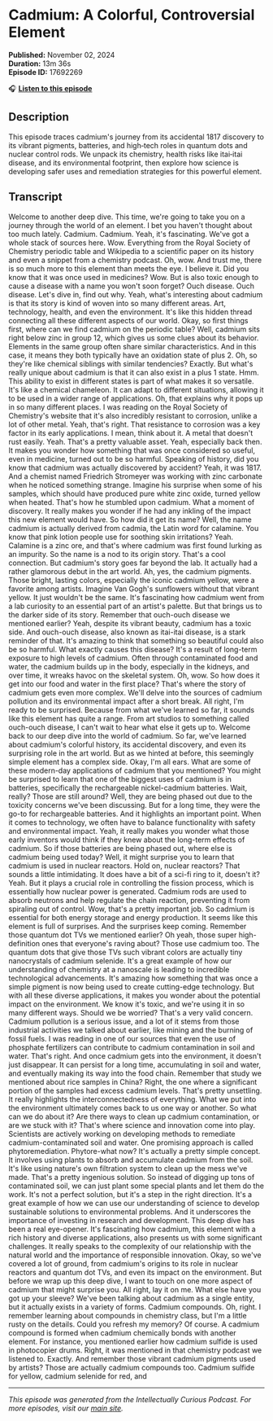 # Cadmium: A Colorful, Controversial Element

**Published:** November 02, 2024  
**Duration:** 13m 36s  
**Episode ID:** 17692269

🎧 **[Listen to this episode](https://intellectuallycurious.buzzsprout.com/2529712/episodes/17692269-cadmium-a-colorful-controversial-element)**

## Description

This episode traces cadmium's journey from its accidental 1817 discovery to its vibrant pigments, batteries, and high‑tech roles in quantum dots and nuclear control rods. We unpack its chemistry, health risks like itai‑itai disease, and its environmental footprint, then explore how science is developing safer uses and remediation strategies for this powerful element.

## Transcript

Welcome to another deep dive. This time, we're going to take you on a journey through the world of an element. I bet you haven't thought about too much lately. Cadmium. Cadmium. Yeah, it's fascinating. We've got a whole stack of sources here. Wow. Everything from the Royal Society of Chemistry periodic table and Wikipedia to a scientific paper on its history and even a snippet from a chemistry podcast. Oh, wow. And trust me, there is so much more to this element than meets the eye. I believe it. Did you know that it was once used in medicines? Wow. But is also toxic enough to cause a disease with a name you won't soon forget? Ouch disease. Ouch disease. Let's dive in, find out why. Yeah, what's interesting about cadmium is that its story is kind of woven into so many different areas. Art, technology, health, and even the environment. It's like this hidden thread connecting all these different aspects of our world. Okay, so first things first, where can we find cadmium on the periodic table? Well, cadmium sits right below zinc in group 12, which gives us some clues about its behavior. Elements in the same group often share similar characteristics. And in this case, it means they both typically have an oxidation state of plus 2. Oh, so they're like chemical siblings with similar tendencies? Exactly. But what's really unique about cadmium is that it can also exist in a plus 1 state. Hmm. This ability to exist in different states is part of what makes it so versatile. It's like a chemical chameleon. It can adapt to different situations, allowing it to be used in a wider range of applications. Oh, that explains why it pops up in so many different places. I was reading on the Royal Society of Chemistry's website that it's also incredibly resistant to corrosion, unlike a lot of other metal. Yeah, that's right. That resistance to corrosion was a key factor in its early applications. I mean, think about it. A metal that doesn't rust easily. Yeah. That's a pretty valuable asset. Yeah, especially back then. It makes you wonder how something that was once considered so useful, even in medicine, turned out to be so harmful. Speaking of history, did you know that cadmium was actually discovered by accident? Yeah, it was 1817. And a chemist named Friedrich Stromeyer was working with zinc carbonate when he noticed something strange. Imagine his surprise when some of his samples, which should have produced pure white zinc oxide, turned yellow when heated. That's how he stumbled upon cadmium. What a moment of discovery. It really makes you wonder if he had any inkling of the impact this new element would have. So how did it get its name? Well, the name cadmium is actually derived from cadmia, the Latin word for calamine. You know that pink lotion people use for soothing skin irritations? Yeah. Calamine is a zinc ore, and that's where cadmium was first found lurking as an impurity. So the name is a nod to its origin story. That's a cool connection. But cadmium's story goes far beyond the lab. It actually had a rather glamorous debut in the art world. Ah, yes, the cadmium pigments. Those bright, lasting colors, especially the iconic cadmium yellow, were a favorite among artists. Imagine Van Gogh's sunflowers without that vibrant yellow. It just wouldn't be the same. It's fascinating how cadmium went from a lab curiosity to an essential part of an artist's palette. But that brings us to the darker side of its story. Remember that ouch-ouch disease we mentioned earlier? Yeah, despite its vibrant beauty, cadmium has a toxic side. And ouch-ouch disease, also known as itai-itai disease, is a stark reminder of that. It's amazing to think that something so beautiful could also be so harmful. What exactly causes this disease? It's a result of long-term exposure to high levels of cadmium. Often through contaminated food and water, the cadmium builds up in the body, especially in the kidneys, and over time, it wreaks havoc on the skeletal system. Oh, wow. So how does it get into our food and water in the first place? That's where the story of cadmium gets even more complex. We'll delve into the sources of cadmium pollution and its environmental impact after a short break. All right, I'm ready to be surprised. Because from what we've learned so far, it sounds like this element has quite a range. From art studios to something called ouch-ouch disease, I can't wait to hear what else it gets up to. Welcome back to our deep dive into the world of cadmium. So far, we've learned about cadmium's colorful history, its accidental discovery, and even its surprising role in the art world. But as we hinted at before, this seemingly simple element has a complex side. Okay, I'm all ears. What are some of these modern-day applications of cadmium that you mentioned? You might be surprised to learn that one of the biggest uses of cadmium is in batteries, specifically the rechargeable nickel-cadmium batteries. Wait, really? Those are still around? Well, they are being phased out due to the toxicity concerns we've been discussing. But for a long time, they were the go-to for rechargeable batteries. And it highlights an important point. When it comes to technology, we often have to balance functionality with safety and environmental impact. Yeah, it really makes you wonder what those early inventors would think if they knew about the long-term effects of cadmium. So if those batteries are being phased out, where else is cadmium being used today? Well, it might surprise you to learn that cadmium is used in nuclear reactors. Hold on, nuclear reactors? That sounds a little intimidating. It does have a bit of a sci-fi ring to it, doesn't it? Yeah. But it plays a crucial role in controlling the fission process, which is essentially how nuclear power is generated. Cadmium rods are used to absorb neutrons and help regulate the chain reaction, preventing it from spiraling out of control. Wow, that's a pretty important job. So cadmium is essential for both energy storage and energy production. It seems like this element is full of surprises. And the surprises keep coming. Remember those quantum dot TVs we mentioned earlier? Oh yeah, those super high-definition ones that everyone's raving about? Those use cadmium too. The quantum dots that give those TVs such vibrant colors are actually tiny nanocrystals of cadmium selenide. It's a great example of how our understanding of chemistry at a nanoscale is leading to incredible technological advancements. It's amazing how something that was once a simple pigment is now being used to create cutting-edge technology. But with all these diverse applications, it makes you wonder about the potential impact on the environment. We know it's toxic, and we're using it in so many different ways. Should we be worried? That's a very valid concern. Cadmium pollution is a serious issue, and a lot of it stems from those industrial activities we talked about earlier, like mining and the burning of fossil fuels. I was reading in one of our sources that even the use of phosphate fertilizers can contribute to cadmium contamination in soil and water. That's right. And once cadmium gets into the environment, it doesn't just disappear. It can persist for a long time, accumulating in soil and water, and eventually making its way into the food chain. Remember that study we mentioned about rice samples in China? Right, the one where a significant portion of the samples had excess cadmium levels. That's pretty unsettling. It really highlights the interconnectedness of everything. What we put into the environment ultimately comes back to us one way or another. So what can we do about it? Are there ways to clean up cadmium contamination, or are we stuck with it? That's where science and innovation come into play. Scientists are actively working on developing methods to remediate cadmium-contaminated soil and water. One promising approach is called phytoremediation. Phytore-what now? It's actually a pretty simple concept. It involves using plants to absorb and accumulate cadmium from the soil. It's like using nature's own filtration system to clean up the mess we've made. That's a pretty ingenious solution. So instead of digging up tons of contaminated soil, we can just plant some special plants and let them do the work. It's not a perfect solution, but it's a step in the right direction. It's a great example of how we can use our understanding of science to develop sustainable solutions to environmental problems. And it underscores the importance of investing in research and development. This deep dive has been a real eye-opener. It's fascinating how cadmium, this element with a rich history and diverse applications, also presents us with some significant challenges. It really speaks to the complexity of our relationship with the natural world and the importance of responsible innovation. Okay, so we've covered a lot of ground, from cadmium's origins to its role in nuclear reactors and quantum dot TVs, and even its impact on the environment. But before we wrap up this deep dive, I want to touch on one more aspect of cadmium that might surprise you. All right, lay it on me. What else have you got up your sleeve? We've been talking about cadmium as a single entity, but it actually exists in a variety of forms. Cadmium compounds. Oh, right. I remember learning about compounds in chemistry class, but I'm a little rusty on the details. Could you refresh my memory? Of course. A cadmium compound is formed when cadmium chemically bonds with another element. For instance, you mentioned earlier how cadmium sulfide is used in photocopier drums. Right, it was mentioned in that chemistry podcast we listened to. Exactly. And remember those vibrant cadmium pigments used by artists? Those are actually cadmium compounds too. Cadmium sulfide for yellow, cadmium selenide for red, and

---
*This episode was generated from the Intellectually Curious Podcast. For more episodes, visit our [main site](https://intellectuallycurious.buzzsprout.com).*
